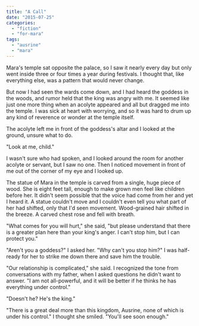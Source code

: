 ```yaml
---
title: "A Call"
date: "2015-07-25"
categories: 
  - "fiction"
  - "for-mara"
tags: 
  - "ausrine"
  - "mara"
---
```


Mara's temple sat opposite the palace, so I saw it nearly every day but only went inside three or four times a year during festivals. I thought that, like everything else, was a pattern that would never change.

But now I had seen the wards come down, and I had heard the goddess in the woods, and rumor held that the king was angry with me. It seemed like just one more thing when an acolyte appeared and all but dragged me into the temple. I was sick at heart with worrying, and so it was hard to drum up any kind of reverence or wonder at the temple itself.

The acolyte left me in front of the goddess's altar and I looked at the ground, unsure what to do.

"Look at me, child."

I wasn't sure who had spoken, and I looked around the room for another acolyte or servant, but I saw no one. Then I noticed movement in front of me out of the corner of my eye and I looked up.

The statue of Mara in the temple is carved from a single, huge piece of wood. She is eight feet tall, enough to make grown men feel like children before her. It didn't seem possible that the voice had come from her and yet I heard it. A statue couldn't move and I couldn't even tell you what part of her had shifted, only that I'd seen movement. Wood-grained hair shifted in the breeze. A carved chest rose and fell with breath.

"What comes for you will hurt," she said, "but please understand that there is a greater plan here than your king's anger. I can't stop him, but I can protect you."

"Aren't you a goddess?" I asked her. "Why can't you stop him?" I was half-ready for her to strike me down there and save him the trouble.

"Our relationship is complicated," she said. I recognized the tone from conversations with my father, when I asked questions he didn't want to answer. "I am not all-powerful, and it will be better if he thinks he has everything under control."

"Doesn't he? He's the king."

"There is a great deal more than this kingdom, Ausrine, none of which is under his control." I thought she smiled. "You'll see soon enough."
